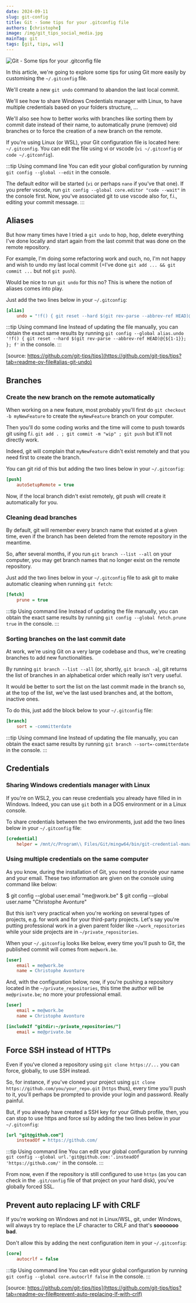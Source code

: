 ```yaml
---
date: 2024-09-11
slug: git-config
title: Git - Some tips for your .gitconfig file
authors: [christophe]
image: /img/git_tips_social_media.jpg
mainTag: git
tags: [git, tips, wsl]
---
```

![Git - Some tips for your .gitconfig file](/img/git_tips_banner.jpg)

<!-- cspell:ignore autocrlf,committerdate,customising,gitdir,sooooooo -->

In this article, we're going to explore some tips for using Git more easily by customising the `~/.gitconfig` file.

We'll create a new `git undo` command to abandon the last local commit.

We'll see how to share Windows Credentials manager with Linux, to have multiple credentials based on your folders structure, ...

We'll also see how to better works with branches like sorting them by commit date instead of their name, to automatically prune (remove) old branches or to force the creation of a new branch on the remote.

<!-- truncate -->

If you're using Linux (or WSL), your Git configuration file is located here: `~/.gitconfig`. You can edit the file using vi or vscode (`vi ~/.gitconfig` or `code ~/.gitconfig`).

:::tip Using command line
You can edit your global configuration by running `git config --global --edit` in the console.

The default editor will be started (`vi` or perhaps `nano` if you've that one). If you prefer vscode, run `git config --global core.editor "code --wait"` in the console first. Now, you've associated git to use vscode also for, f.i., editing your commit message.
:::

## Aliases

But how many times have I tried a `git undo` to hop, hop, delete everything I've done locally and start again from the last commit that was done on the remote repository.

For example, I'm doing some refactoring work and ouch, no, I'm not happy and wish to undo my last local commit (=I've done `git add ... && git commit ...` but not `git push`).

Would be nice to run `git undo` for this no? This is where the notion of aliases comes into play.

Just add the two lines below in your `~/.gitconfig`:

<Snippet filename="~/.gitconfig`">

```ini
[alias]
    undo = "!f() { git reset --hard $(git rev-parse --abbrev-ref HEAD)@{${1-1}}; }; f"
```

</Snippet>

:::tip Using command line
Instead of updating the file manually, you can obtain the exact same results by running `git config --global alias.undo '!f() { git reset --hard $(git rev-parse --abbrev-ref HEAD)@{${1-1}}; }; f'` in the console.
:::

[source: https://github.com/git-tips/tips](https://github.com/git-tips/tips?tab=readme-ov-file#alias-git-undo)

## Branches

### Create the new branch on the remote automatically

When working on a new feature, most probably you'll first do `git checkout -b myNewFeature` to create the `myNewFeature` branch on your computer.

Then you'll do some coding works and the time will come to push towards git using f.i. `git add . ; git commit -m "wip" ; git push` but it'll not directly work.

Indeed, git will complain that `myNewFeature` didn't exist remotely and that you need first to create the branch.

You can git rid of this but adding the two lines below in your `~/.gitconfig`:

<Snippet filename="~/.gitconfig`">

```ini
[push]
    autoSetupRemote = true
```

</Snippet>

Now, if the local branch didn't exist remotely, git push will create it automatically for you.

### Cleaning dead branches

By default, git will remember every branch name that existed at a given time, even if the branch has been deleted from the remote repository in the meantime.

So, after several months, if you run `git branch --list --all` on your computer, you may get branch names that no longer exist on the remote repository.

Just add the two lines below in your `~/.gitconfig` file to ask git to make automatic cleaning when running `git fetch`:

<Snippet filename="~/.gitconfig`">

```ini
[fetch]
    prune = true
```

</Snippet>

:::tip Using command line
Instead of updating the file manually, you can obtain the exact same results by running `git config --global fetch.prune true` in the console.
:::

### Sorting branches on the last commit date

At work, we're using Git on a very large codebase and thus, we're creating branches to add new functionalities.

By running `git branch --list --all` (or, shortly, `git branch -a`), git returns the list of branches in an alphabetical order which really isn't very useful.

It would be better to sort the list on the last commit made in the branch so, at the top of the list, we've the last used branches and, at the bottom, inactive ones.

To do this, just add the block below to your `~/.gitconfig` file:

<Snippet filename="~/.gitconfig`">

```ini
[branch]
    sort = -committerdate
```

</Snippet>

:::tip Using command line
Instead of updating the file manually, you can obtain the exact same results by running `git branch --sort=-committerdate` in the console.
:::

## Credentials

### Sharing Windows credentials manager with Linux

If you're on WSL2, you can reuse credentials you already have filled in in Windows. Indeed, you can use `git` both in a DOS environment or in a Linux console.

To share credentials between the two environments, just add the two lines below in your `~/.gitconfig` file:

<Snippet filename="~/.gitconfig`">

```ini
[credential]
    helper = /mnt/c/Program\\ Files/Git/mingw64/bin/git-credential-manager-core.exe
```

</Snippet>

### Using multiple credentials on the same computer

As you know, during the installation of Git, you need to provide your name and your email. These two information are given on the console using command like below:

<Terminal>
$ git config --global user.email "me@work.be"
$ git config --global user.name "Christophe Avonture"
</Terminal>

But this isn't very practical when you're working on several types of projects, e.g. for work and for your third-party projects. Let's say you're putting professional work in a given parent folder like `~/work_repositories` while your side projects are in `~/private_repositories`.

When your `~/.gitconfig` looks like below, every time you'll push to Git, the published commit will comes from `me@work.be`.

<Snippet filename="~/.gitconfig`">

```ini
[user]
    email = me@work.be
    name = Christophe Avonture
```

</Snippet>

And, with the configuration below, now, if you're pushing a repository located in the `~/private_repositories`, this time the author will be `me@private.be`; no more your professional email.

<Snippet filename="~/.gitconfig`">

```ini
[user]
    email = me@work.be
    name = Christophe Avonture

[includeIf "gitdir:~/private_repositories/"]
    email = me@private.be
```

</Snippet>

## Force SSH instead of HTTPs

Even if you've cloned a repository using `git clone https://...` you can force, globally, to use SSH instead.

So, for instance, if you've cloned your project using `git clone https://github.com/you/your_repo.git` (`https` thus), every time you'll push to it, you'll perhaps be prompted to provide your login and password. Really painful.

But, if you already have created a SSH key for your Github profile, then, you can stop to use https and force ssl by adding the two lines below in your `~/.gitconfig`:

<Snippet filename="~/.gitconfig`">

```ini
[url "git@github.com"]
    insteadOf = https://github.com/
```

</Snippet>

:::tip Using command line
You can edit your global configuration by running `git config --global url.'git@github.com:'.insteadOf 'https://github.com/'` in the console.
:::

From now, even if the repository is still configured to use `https` (as you can check in the `.git/config` file of that project on your hard disk), you've globally forced SSL.

## Prevent auto replacing LF with CRLF

If you're working on Windows and not in Linux/WSL, git, under Windows, will always try to replace the LF character to CRLF and that's **sooooooo bad**.

Don't allow this by adding the next configuration item in your `~/.gitconfig`:

<Snippet filename="~/.gitconfig`">

```ini
[core]
    autocrlf = false
```

</Snippet>

:::tip Using command line
You can edit your global configuration by running `git config --global core.autocrlf false` in the console.
:::

[source: https://github.com/git-tips/tips](https://github.com/git-tips/tips?tab=readme-ov-file#prevent-auto-replacing-lf-with-crlf)
